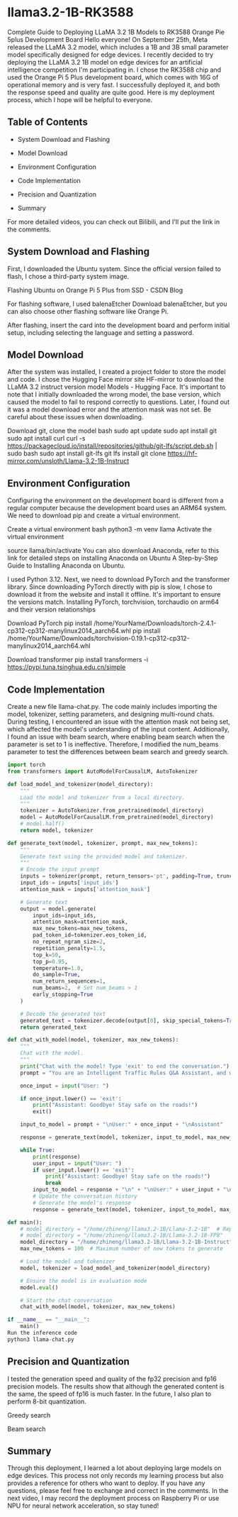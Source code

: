 # llama3.2-1B-RK3588
Complete Guide to Deploying LLaMA 3.2 1B Models to RK3588 Orange Pie 5plus Development Board
Hello everyone! On September 25th, Meta released the LLaMA 3.2 model, which includes a 1B and 3B small parameter model specifically designed for edge devices. I recently decided to try deploying the LLaMA 3.2 1B model on edge devices for an artificial intelligence competition I'm participating in. I chose the RK3588 chip and used the Orange Pi 5 Plus development board, which comes with 16G of operational memory and is very fast. I successfully deployed it, and both the response speed and quality are quite good. Here is my deployment process, which I hope will be helpful to everyone.

## Table of Contents

* System Download and Flashing

* Model Download

* Environment Configuration

* Code Implementation

* Precision and Quantization

* Summary

For more detailed videos, you can check out Bilibili, and I'll put the link in the comments.

## System Download and Flashing

First, I downloaded the Ubuntu system. Since the official version failed to flash, I chose a third-party system image.

Flashing Ubuntu on Orange Pi 5 Plus from SSD - CSDN Blog

For flashing software, I used balenaEtcher Download balenaEtcher, but you can also choose other flashing software like Orange Pi.

After flashing, insert the card into the development board and perform initial setup, including selecting the language and setting a password.

## Model Download

After the system was installed, I created a project folder to store the model and code. I chose the Hugging Face mirror site HF-mirror to download the LLaMA 3.2 instruct version model Models - Hugging Face. It's important to note that I initially downloaded the wrong model, the base version, which caused the model to fail to respond correctly to questions. Later, I found out it was a model download error and the attention mask was not set. Be careful about these issues when downloading.

Download git, clone the model
bash
sudo apt update
sudo apt install git
sudo apt install curl
curl -s https://packagecloud.io/install/repositories/github/git-lfs/script.deb.sh | sudo bash
sudo apt install git-lfs
git lfs install
git clone https://hf-mirror.com/unsloth/Llama-3.2-1B-Instruct  

## Environment Configuration

Configuring the environment on the development board is different from a regular computer because the development board uses an ARM64 system. We need to download pip and create a virtual environment.

Create a virtual environment
bash
python3 -m venv llama
Activate the virtual environment

source llama/bin/activate
You can also download Anaconda, refer to this link for detailed steps on installing Anaconda on Ubuntu A Step-by-Step Guide to Installing Anaconda on Ubuntu.

I used Python 3.12. Next, we need to download PyTorch and the transformer library. Since downloading PyTorch directly with pip is slow, I chose to download it from the website and install it offline. It's important to ensure the versions match. Installing PyTorch, torchvision, torchaudio on arm64 and their version relationships

Download PyTorch
pip install /home/YourName/Downloads/torch-2.4.1-cp312-cp312-manylinux2014_aarch64.whl
pip install /home/YourName/Downloads/torchvision-0.19.1-cp312-cp312-manylinux2014_aarch64.whl

Download transformer
pip install transformers -i https://pypi.tuna.tsinghua.edu.cn/simple

## Code Implementation
Create a new file llama-chat.py.
The code mainly includes importing the model, tokenizer, setting parameters, and designing multi-round chats. During testing, I encountered an issue with the attention mask not being set, which affected the model's understanding of the input content. Additionally, I found an issue with beam search, where enabling beam search when the parameter is set to 1 is ineffective. Therefore, I modified the num_beams parameter to test the differences between beam search and greedy search.
```python
import torch
from transformers import AutoModelForCausalLM, AutoTokenizer

def load_model_and_tokenizer(model_directory):
    """
    Load the model and tokenizer from a local directory.
    """
    tokenizer = AutoTokenizer.from_pretrained(model_directory)
    model = AutoModelForCausalLM.from_pretrained(model_directory)
    # model.half()
    return model, tokenizer

def generate_text(model, tokenizer, prompt, max_new_tokens):
    """
    Generate text using the provided model and tokenizer.
    """
    # Encode the input prompt
    inputs = tokenizer(prompt, return_tensors='pt', padding=True, truncation=True)
    input_ids = inputs['input_ids']
    attention_mask = inputs['attention_mask']

    # Generate text
    output = model.generate(
        input_ids=input_ids,
        attention_mask=attention_mask,
        max_new_tokens=max_new_tokens,
        pad_token_id=tokenizer.eos_token_id,
        no_repeat_ngram_size=2,
        repetition_penalty=1.5,
        top_k=50,
        top_p=0.95,
        temperature=1.0,
        do_sample=True,
        num_return_sequences=1,
        num_beams=2,  # Set num_beams > 1
        early_stopping=True
    )

    # Decode the generated text
    generated_text = tokenizer.decode(output[0], skip_special_tokens=True)
    return generated_text

def chat_with_model(model, tokenizer, max_new_tokens):
    """
    Chat with the model.
    """
    print("Chat with the model! Type 'exit' to end the conversation.")
    prompt = "You are an Intelligent Traffic Rules Q&A Assistant, and when user ask you questions, you will provide me with traffic knowledge. Next, user will ask you questions, please answer them.\n"

    once_input = input("User: ")

    if once_input.lower() == 'exit':
        print("Assistant: Goodbye! Stay safe on the roads!")
        exit()

    input_to_model = prompt + "\nUser:" + once_input + "\nAssistant"

    response = generate_text(model, tokenizer, input_to_model, max_new_tokens)

    while True:
        print(response)
        user_input = input("User: ")
        if user_input.lower() == 'exit':
            print("Assistant: Goodbye! Stay safe on the roads!")
            break
        input_to_model = response + "\n" + "\nUser:" + user_input + "\nAssistant"
        # Update the conversation history
        # Generate the model's response
        response = generate_text(model, tokenizer, input_to_model, max_new_tokens)

def main():
    # model_directory = "/home/zhineng/llama3.2-1B/Llama-3.2-1B"  # Replace with your local model directory
    # model_directory = "/home/zhineng/llama3.2-1B/Llama-3.2-1B-FP8"
    model_directory = "/home/zhineng/llama3.2-1B/Llama-3.2-1B-Instruct"
    max_new_tokens = 100  # Maximum number of new tokens to generate

    # Load the model and tokenizer
    model, tokenizer = load_model_and_tokenizer(model_directory)

    # Ensure the model is in evaluation mode
    model.eval()

    # Start the chat conversation
    chat_with_model(model, tokenizer, max_new_tokens)

if __name__ == "__main__":
    main()
Run the inference code
python3 llama-chat.py
```
## Precision and Quantization

I tested the generation speed and quality of the fp32 precision and fp16 precision models. The results show that although the generated content is the same, the speed of fp16 is much faster. In the future, I also plan to perform 8-bit quantization.

Greedy search

Beam search

## Summary

Through this deployment, I learned a lot about deploying large models on edge devices. This process not only records my learning process but also provides a reference for others who want to deploy. If you have any questions, please feel free to exchange and correct in the comments. In the next video, I may record the deployment process on Raspberry Pi or use NPU for neural network acceleration, so stay tuned!
